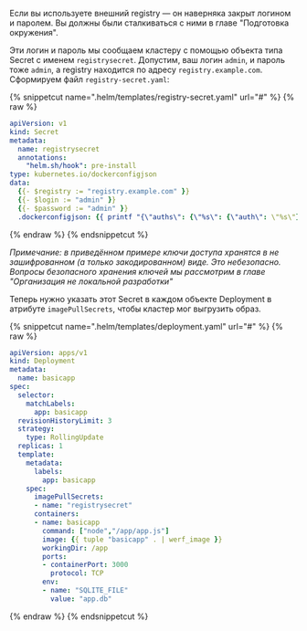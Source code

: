 Если вы используете внешний registry — он наверняка закрыт логином и паролем. Вы должны были сталкиваться с ними в главе "Подготовка окружения".

Эти логин и пароль мы сообщаем кластеру с помощью объекта типа Secret с именем `registrysecret`. Допустим, ваш логин `admin`, и пароль тоже `admin`, а registry находится по адресу `registry.example.com`. Сформируем файл `registry-secret.yaml`:

{% snippetcut name=".helm/templates/registry-secret.yaml" url="#" %}
{% raw %}
```yaml
apiVersion: v1
kind: Secret
metadata:
  name: registrysecret
  annotations:
    "helm.sh/hook": pre-install
type: kubernetes.io/dockerconfigjson
data:
  {{- $registry := "registry.example.com" }}
  {{- $login := "admin" }}
  {{- $password := "admin" }}
  .dockerconfigjson: {{ printf "{\"auths\": {\"%s\": {\"auth\": \"%s\"}}}" $registry (printf "%s:%s" $login $password | b64enc) | b64enc }}
```
{% endraw %}
{% endsnippetcut %}

_Примечание: в приведённом примере ключи доступа хранятся в не зашифрованном (а только закодированном) виде. Это небезопасно. Вопросы безопасного хранения ключей мы рассмотрим в главе "Организация не локальной разработки"_

Теперь нужно указать этот Secret в каждом объекте Deployment в атрибуте `imagePullSecrets`, чтобы кластер мог выгрузить образ.

{% snippetcut name=".helm/templates/deployment.yaml" url="#" %}
{% raw %}
```yaml
apiVersion: apps/v1
kind: Deployment
metadata:
  name: basicapp
spec:
  selector:
    matchLabels:
      app: basicapp
  revisionHistoryLimit: 3
  strategy:
    type: RollingUpdate
  replicas: 1
  template:
    metadata:
      labels:
        app: basicapp
    spec:
      imagePullSecrets:
      - name: "registrysecret"
      containers:
      - name: basicapp
        command: ["node","/app/app.js"]
        image: {{ tuple "basicapp" . | werf_image }}
        workingDir: /app
        ports:
        - containerPort: 3000
          protocol: TCP
        env:
        - name: "SQLITE_FILE"
          value: "app.db"
```
{% endraw %}
{% endsnippetcut %}